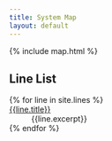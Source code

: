 ```yaml
---
title: System Map
layout: default
---
```


<script>
    window.line_geojson = window.line_geojson || [];
    {% for geojson in site.data.geojson %}
        window.line_geojson.push( {{ geojson | jsonify }} );
    {% endfor %}
</script>
<style type="text/css">
    #map-container {
        height: min( 70vh, 1000px);
    }
</style>

<div class="scroll-container">
    <div class="scroll-container__fixed">
        {% include map.html %}
    </div>
    <div class="scroll-container__scrollable">
        <h2>Line List</h2>
        <dl id="line list">
        {% for line in site.lines %}
            <dt><a href="{{line.url | absolute_url }}">{{line.title}}</a></dt>
            <dd>{{line.excerpt}}</dd>
        {% endfor %}
        </dl>
    </div>
</div>

